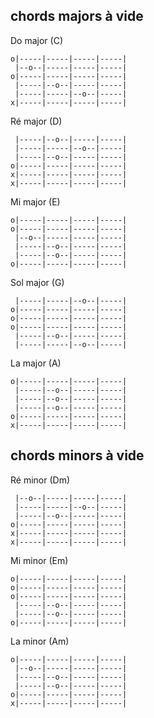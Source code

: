 ## chords majors à vide 


 Do major (C) 

```
o|-----|-----|-----|-----|
 |--o--|-----|-----|-----|
o|-----|-----|-----|-----|
 |-----|--o--|-----|-----|
 |-----|-----|--o--|-----|
x|-----|-----|-----|-----|
```


 Ré major (D) 

```
 |-----|--o--|-----|-----|
 |-----|-----|--o--|-----|
 |-----|--o--|-----|-----|
o|-----|-----|-----|-----|
x|-----|-----|-----|-----|
x|-----|-----|-----|-----|
```


 Mi major (E) 

```
o|-----|-----|-----|-----|
o|-----|-----|-----|-----|
 |--o--|-----|-----|-----|
 |-----|--o--|-----|-----|
 |-----|--o--|-----|-----|
o|-----|-----|-----|-----|
```


 Sol major (G) 

```
 |-----|-----|--o--|-----|
o|-----|-----|-----|-----|
o|-----|-----|-----|-----|
o|-----|-----|-----|-----|
 |-----|--o--|-----|-----|
 |-----|-----|--o--|-----|
```


 La major (A) 

```
o|-----|-----|-----|-----|
 |-----|--o--|-----|-----|
 |-----|--o--|-----|-----|
 |-----|--o--|-----|-----|
o|-----|-----|-----|-----|
x|-----|-----|-----|-----|
```

## chords minors à vide 


 Ré minor (Dm) 

```
 |--o--|-----|-----|-----|
 |-----|-----|--o--|-----|
 |-----|--o--|-----|-----|
o|-----|-----|-----|-----|
x|-----|-----|-----|-----|
x|-----|-----|-----|-----|
```


 Mi minor (Em) 

```
o|-----|-----|-----|-----|
o|-----|-----|-----|-----|
o|-----|-----|-----|-----|
 |-----|--o--|-----|-----|
 |-----|--o--|-----|-----|
o|-----|-----|-----|-----|
```


 La minor (Am) 

```
o|-----|-----|-----|-----|
 |--o--|-----|-----|-----|
 |-----|--o--|-----|-----|
 |-----|--o--|-----|-----|
o|-----|-----|-----|-----|
x|-----|-----|-----|-----|
```

